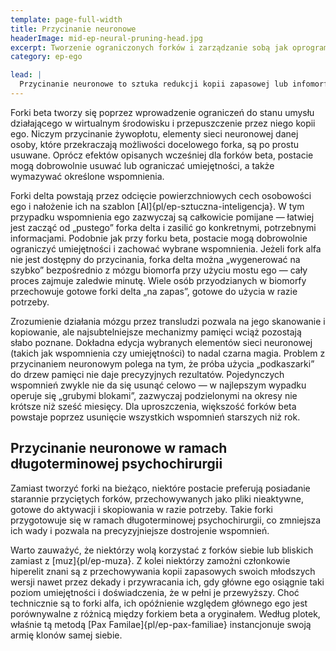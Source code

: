 ```yaml
---
template: page-full-width
title: Przycinanie neuronowe
headerImage: mid-ep-neural-pruning-head.jpg
excerpt: Tworzenie ograniczonych forków i zarządzanie sobą jak oprogramowaniem.
category: ep-ego

lead: |
  Przycinanie neuronowe to sztuka redukcji kopii zapasowej lub infomorfa do rozmiaru odpowiedniego dla [forka]{pl/ep-fork} beta lub delta.
---
```

Forki beta tworzy się poprzez wprowadzenie ograniczeń do stanu umysłu działającego w wirtualnym środowisku i przepuszczenie przez niego kopii ego. Niczym przycinanie żywopłotu, elementy sieci neuronowej danej osoby, które przekraczają możliwości docelowego forka, są po prostu usuwane. Oprócz efektów opisanych wcześniej dla forków beta, postacie mogą dobrowolnie usuwać lub ograniczać umiejętności, a także wymazywać określone wspomnienia.

Forki delta powstają przez odcięcie powierzchniowych cech osobowości ego i nałożenie ich na szablon [AI]{pl/ep-sztuczna-inteligencja}. W tym przypadku wspomnienia ego zazwyczaj są całkowicie pomijane — łatwiej jest zacząć od „pustego” forka delta i zasilić go konkretnymi, potrzebnymi informacjami. Podobnie jak przy forku beta, postacie mogą dobrowolnie ograniczyć umiejętności i zachować wybrane wspomnienia. Jeżeli fork alfa nie jest dostępny do przycinania, forka delta można „wygenerować na szybko” bezpośrednio z mózgu biomorfa przy użyciu mostu ego — cały proces zajmuje zaledwie minutę. Wiele osób przyodzianych w biomorfy przechowuje gotowe forki delta „na zapas”, gotowe do użycia w razie potrzeby.

Zrozumienie działania mózgu przez transludzi pozwala na jego skanowanie i kopiowanie, ale najsubtelniejsze mechanizmy pamięci wciąż pozostają słabo poznane. Dokładna edycja wybranych elementów sieci neuronowej (takich jak wspomnienia czy umiejętności) to nadal czarna magia. Problem z przycinaniem neuronowym polega na tym, że próba użycia „podkaszarki” do drzew pamięci nie daje precyzyjnych rezultatów. Pojedynczych wspomnień zwykle nie da się usunąć celowo — w najlepszym wypadku operuje się „grubymi blokami”, zazwyczaj podzielonymi na okresy nie krótsze niż sześć miesięcy. Dla uproszczenia, większość forków beta powstaje poprzez usunięcie wszystkich wspomnień starszych niż rok.

## Przycinanie neuronowe w ramach długoterminowej psychochirurgii
Zamiast tworzyć forki na bieżąco, niektóre postacie preferują posiadanie starannie przyciętych forków, przechowywanych jako pliki nieaktywne, gotowe do aktywacji i skopiowania w razie potrzeby. Takie forki przygotowuje się w ramach długoterminowej psychochirurgii, co zmniejsza ich wady i pozwala na precyzyjniejsze dostrojenie wspomnień.

Warto zauważyć, że niektórzy wolą korzystać z forków siebie lub bliskich zamiast z [muz]{pl/ep-muza}. Z kolei niektórzy zamożni członkowie hiperelit znani są z przechowywania kopii zapasowych swoich młodszych wersji nawet przez dekady i przywracania ich, gdy główne ego osiągnie taki poziom umiejętności i doświadczenia, że w pełni je przewyższy. Choć technicznie są to forki alfa, ich opóźnienie względem głównego ego jest porównywalne z różnicą między forkiem beta a oryginałem. Według plotek, właśnie tą metodą [Pax Familae]{pl/ep-pax-familiae} instancjonuje swoją armię klonów samej siebie.
